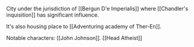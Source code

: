 City under the jurisdiction of [[Bergun D'e Imperialis]] where [[Chandler's inquisition]] has significant influence.

It's also housing place to [[Adventuring academy of Ther-En]].

Notable characters:
[[John Johnson]].
[[Head Atheist]]
